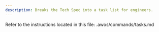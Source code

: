 ```yaml
---
description: Breaks the Tech Spec into a task list for engineers.
---
```


Refer to the instructions located in this file: .awos/commands/tasks.md
